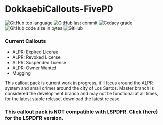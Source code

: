 # DokkaebiCallouts-FivePD

![GitHub top language](https://img.shields.io/github/languages/top/xSklzxDokkaebi/DokkaebiCallouts-FivePD?style=for-the-badge)
![GitHub last commit](https://img.shields.io/github/last-commit/xSklzxDokkaebi/DokkaebiCallouts-FivePD?style=for-the-badge)
![Codacy grade](https://img.shields.io/codacy/grade/7aaee8a9dcb941c9b245333a59967b15?style=for-the-badge)
![GitHub code size in bytes](https://img.shields.io/github/languages/code-size/xSklzxDokkaebi/DokkaebiCallouts-FivePD?style=for-the-badge)
![GitHub](https://img.shields.io/github/license/xSklzxDokkaebi/DokkaebiCallouts-FivePD?style=for-the-badge)

### Current Callouts
- ALPR: Expired License
- ALPR: Revoked License
- ALPR: Suspended License
- ALPR: Owner Wanted
- Mugging

This callout pack is current work in progress, it'll focus around the ALPR system and small crimes around the city of Los Santos.
Master branch is considered the development branch and may not be functional at all times, for the latest stable release, download the latest release.

### This callout pack is NOT compatible with LSPDFR. Click (here) for the LSPDFR version.
